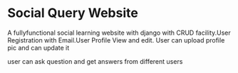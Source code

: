 # Social Query Website

A fullyfunctional social learning website with django with CRUD facility.User Registration with Email.User Profile View and edit.
User can upload profile pic and can update it

user can ask question and get answers from different users




